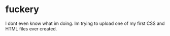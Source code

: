 # fuckery
I dont even know what im doing.
Im trying to upload one of my first CSS and HTML files ever created.
